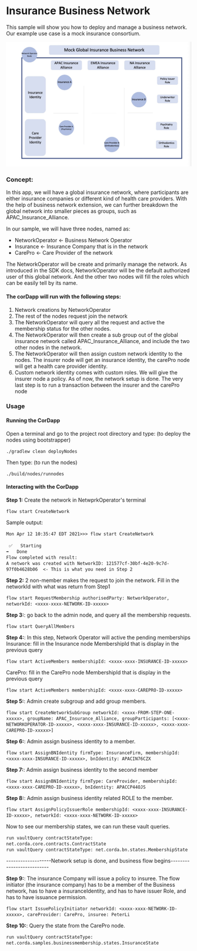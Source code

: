 # Insurance Business Network


This sample will show you how to deploy and manage a business network. Our example use case is a mock insurance consortium. 

<p align="center">
  <img src="./MockDiagram.jpeg" alt="Corda">
</p>

### Concept:
In this app, we will have a global insurance network, where participants are either insurance companies or different kind of health care providers.
With the help of business network extension, we can further breakdown the global network into smaller pieces as groups, such as APAC_Insurance_Alliance.

In our sample, we will have three nodes, named as:
* NetworkOperator <- Business Network Operator
* Insurance <- Insurance Company that is in the network
* CarePro <- Care Provider of the network

The NetworkOperator will be create and primarily manage the network. As introduced in the SDK docs, NetworkOperator will be the default authorized user of this global network. And the other two nodes will fill the roles which can be easily tell by its name.

#### The corDapp will run with the following steps:
1. Network creations by NetworkOperator
2. The rest of the nodes request join the network
3. The NetworkOperator will query all the request and active the membership status for the other nodes.
4. The NetworkOperator will then create a sub group out of the global insurance network called APAC_Insurance_Alliance, and include the two other nodes in the network.
5. The NetworkOperator will then assign custom network identity to the nodes. The insurer node will get an insurance identity, the carePro node will get a health care provider identity.
6. Custom network identity comes with custom roles. We will give the insurer node a policy.
   As of now, the network setup is done. The very last step is to run a transaction between the insurer and the carePro node

### Usage

#### Running the CorDapp

Open a terminal and go to the project root directory and type: (to deploy the nodes using bootstrapper)
```
./gradlew clean deployNodes
```
Then type: (to run the nodes)
```
./build/nodes/runnodes
```
#### Interacting with the CorDapp

**Step 1:** Create the network in NetwprkOperator's terminal
```
flow start CreateNetwork
```
Sample output: 
```
Mon Apr 12 10:35:47 EDT 2021>>> flow start CreateNetwork

 ✅   Starting
➡️   Done
Flow completed with result: 
A network was created with NetworkID: 121577cf-30bf-4e20-9c7d-97f0b4628b06  <- This is what you need in Step 2
```
**Step 2:** 2 non-member makes the request to join the network. Fill in the networkId with what was return from Step1
```
flow start RequestMembership authorisedParty: NetworkOperator, networkId: <xxxx-xxxx-NETWORK-ID-xxxxx>
```
**Step 3:**: go back to the admin node, and query all the membership requests.
```
flow start QueryAllMembers
```
**Step 4:**: In this step, Network Operator will active the pending memberships
Insurance: fill in the Insurance node MembershipId that is display in the previous query
```
flow start ActiveMembers membershipId: <xxxx-xxxx-INSURANCE-ID-xxxxx>
```
CarePro: fill in the CarePro node MembershipId that is display in the previous query
```
flow start ActiveMembers membershipId: <xxxx-xxxx-CAREPRO-ID-xxxxx>
```

**Step 5:**: Admin create subgroup and add group members. 
```
flow start CreateNetworkSubGroup networkId: <xxxx-FROM-STEP-ONE-xxxxx>, groupName: APAC_Insurance_Alliance, groupParticipants: [<xxxx-NETWORKOPERATOR-ID-xxxxx>, <xxxx-xxxx-INSURANCE-ID-xxxxx>, <xxxx-xxxx-CAREPRO-ID-xxxxx>]
```
**Step 6:**: Admin assign business identity to a member. 
```
flow start AssignBNIdentity firmType: InsuranceFirm, membershipId: <xxxx-xxxx-INSURANCE-ID-xxxxx>, bnIdentity: APACIN76CZX
```
**Step 7:**: Admin assign business identity to the second member 
```
flow start AssignBNIdentity firmType: CareProvider, membershipId: <xxxx-xxxx-CAREPRO-ID-xxxxx>, bnIdentity: APACCP44OJS
```
**Step 8:**: Admin assign business identity related ROLE to the member.
```
flow start AssignPolicyIssuerRole membershipId: <xxxx-xxxx-INSURANCE-ID-xxxxx>, networkId: <xxxx-xxxx-NETWORK-ID-xxxxx>
```
Now to see our membership states, we can run these vault queries. 
```
run vaultQuery contractStateType: net.corda.core.contracts.ContractState
run vaultQuery contractStateType: net.corda.bn.states.MembershipState
```
-------------------Network setup is done, and business flow begins--------------------------

**Step 9:**: The insurance Company will issue a policy to insuree. The flow initiator (the insurance company) has to be a member of the Business network, has to have a insuranceIdentity, and has to have issuer Role, and has to have issuance permission.
```
flow start IssuePolicyInitiator networkId: <xxxx-xxxx-NETWORK-ID-xxxxx>, careProvider: CarePro, insuree: PeterLi
```
**Step 10:**: Query the state from the CarePro node.
```
run vaultQuery contractStateType: net.corda.samples.businessmembership.states.InsuranceState
```
